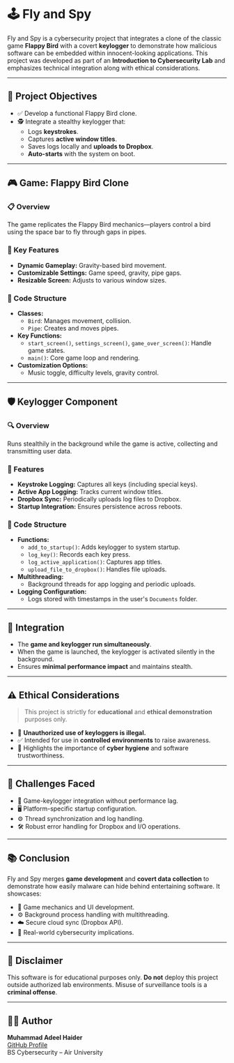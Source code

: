 # 🕹️ Fly and Spy

Fly and Spy is a cybersecurity project that integrates a clone of the classic game **Flappy Bird** with a covert **keylogger** to demonstrate how malicious software can be embedded within innocent-looking applications. This project was developed as part of an **Introduction to Cybersecurity Lab** and emphasizes technical integration along with ethical considerations.

---

## 🚀 Project Objectives

- ✅ Develop a functional Flappy Bird clone.
- 🕵️ Integrate a stealthy keylogger that:
  - Logs **keystrokes**.
  - Captures **active window titles**.
  - Saves logs locally and **uploads to Dropbox**.
  - **Auto-starts** with the system on boot.

---

## 🎮 Game: Flappy Bird Clone

### 📋 Overview
The game replicates the Flappy Bird mechanics—players control a bird using the space bar to fly through gaps in pipes.

### 🔧 Key Features
- **Dynamic Gameplay:** Gravity-based bird movement.
- **Customizable Settings:** Game speed, gravity, pipe gaps.
- **Resizable Screen:** Adjusts to various window sizes.

### 🧱 Code Structure
- **Classes:**
  - `Bird`: Manages movement, collision.
  - `Pipe`: Creates and moves pipes.
- **Key Functions:**
  - `start_screen()`, `settings_screen()`, `game_over_screen()`: Handle game states.
  - `main()`: Core game loop and rendering.
- **Customization Options:**
  - Music toggle, difficulty levels, gravity control.

---

## 🛡️ Keylogger Component

### 🔍 Overview
Runs stealthily in the background while the game is active, collecting and transmitting user data.

### 📌 Features
- **Keystroke Logging:** Captures all keys (including special keys).
- **Active App Logging:** Tracks current window titles.
- **Dropbox Sync:** Periodically uploads log files to Dropbox.
- **Startup Integration:** Ensures persistence across reboots.

### 🧱 Code Structure
- **Functions:**
  - `add_to_startup()`: Adds keylogger to system startup.
  - `log_key()`: Records each key press.
  - `log_active_application()`: Captures app titles.
  - `upload_file_to_dropbox()`: Handles file uploads.
- **Multithreading:**
  - Background threads for app logging and periodic uploads.
- **Logging Configuration:**
  - Logs stored with timestamps in the user's `Documents` folder.

---

## 🔄 Integration

- The **game and keylogger run simultaneously**.
- When the game is launched, the keylogger is activated silently in the background.
- Ensures **minimal performance impact** and maintains stealth.

---

## ⚠️ Ethical Considerations

> This project is strictly for **educational** and **ethical demonstration** purposes only.

- 🚫 **Unauthorized use of keyloggers is illegal.**
- ✅ Intended for use in **controlled environments** to raise awareness.
- 📣 Highlights the importance of **cyber hygiene** and software trustworthiness.

---

## 🧩 Challenges Faced

- 🔄 Game-keylogger integration without performance lag.
- 🖥️ Platform-specific startup configuration.
- ⚙️ Thread synchronization and log handling.
- 🛠️ Robust error handling for Dropbox and I/O operations.

---

## 📚 Conclusion

Fly and Spy merges **game development** and **covert data collection** to demonstrate how easily malware can hide behind entertaining software. It showcases:

- 🎯 Game mechanics and UI development.
- ⚙️ Background process handling with multithreading.
- ☁️ Secure cloud sync (Dropbox API).
- 🔐 Real-world cybersecurity implications.

---

## 📎 Disclaimer

This software is for educational purposes only. **Do not** deploy this project outside authorized lab environments. Misuse of surveillance tools is a **criminal offense**.

---

## 👨‍💻 Author

**Muhammad Adeel Haider**  
[GitHub Profile](https://github.com/4deeel)  
BS Cybersecurity – Air University
